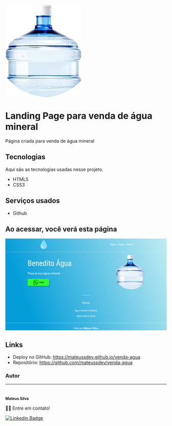 ![Logo of the project](https://github.com/mateussdev/venda-agua/blob/main/images/agua-mineral2.png)

# Landing Page para venda de água mineral
Página criada para venda de água mineral

## Tecnologias

Aqui são as tecnologias usadas nesse projeto.

* HTML5
* CSS3

## Serviços usados

* Github


## Ao acessar, você verá esta página

![Homepage image](https://github.com/mateussdev/venda-agua/blob/main/images/readme/home-page.png)

## Links
  - Deploy no GitHub: https://mateussdev.github.io/venda-agua
  - Repositório: https://github.com/mateussdev/venda-agua

### Autor
---

<a href="https://github.com/mateussdev">
 <img style="border-radius: 50%;" src="https://avatars.githubusercontent.com/u/58476531?v=4" width="100px;" alt=""/>
 <br />
 <sub><b>Mateus Silva</b></sub></a> <a href="https://github.com/mateussdev" title="My GitHub Profile"></a>

 👋🏽 Entre em contato!

<!-- [![Twitter Badge](https://img.shields.io/badge/-@mateusfps-1ca0f1?style=flat-square&labelColor=1ca0f1&logo=twitter&logoColor=white&link=https://twitter.com/mateusfps)](https://twitter.com/mateusfps)  -->
[![Linkedin Badge](https://img.shields.io/badge/-mateussdev-blue?style=flat-square&logo=Linkedin&logoColor=white&link=https://www.linkedin.com/in/mateussdev/)](https://www.linkedin.com/in/mateussdev/) 
<!-- [![Gmail Badge](https://img.shields.io/badge/-contato.mateussdev@gmail.com-c14438?style=flat-square&logo=Gmail&logoColor=white&link=mailto:contato.mateussdev@gmail.com)](mailto:contato.mateussdev@gmail.com) -->
 

